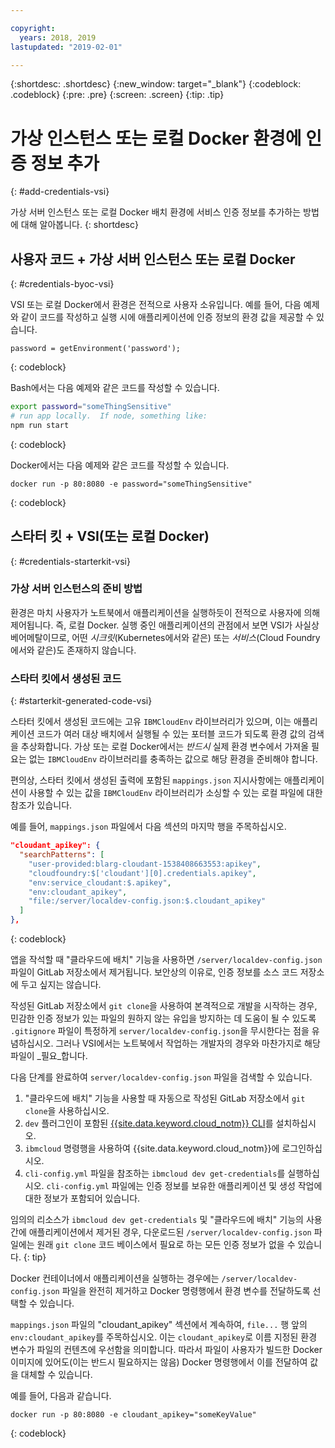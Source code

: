 ```yaml
---

copyright:
  years: 2018, 2019
lastupdated: "2019-02-01"

---
```


{:shortdesc: .shortdesc}
{:new_window: target="_blank"}
{:codeblock: .codeblock}
{:pre: .pre}
{:screen: .screen}
{:tip: .tip}

# 가상 인스턴스 또는 로컬 Docker 환경에 인증 정보 추가
{: #add-credentials-vsi}

가상 서버 인스턴스 또는 로컬 Docker 배치 환경에 서비스 인증 정보를 추가하는 방법에 대해 알아봅니다.
{: shortdesc}

## 사용자 코드 + 가상 서버 인스턴스 또는 로컬 Docker
{: #credentials-byoc-vsi}

VSI 또는 로컬 Docker에서 환경은 전적으로 사용자 소유입니다. 예를 들어, 다음 예제와 같이 코드를 작성하고 실행 시에 애플리케이션에 인증 정보의 환경 값을 제공할 수 있습니다.
```
password = getEnvironment('password');
```
{: codeblock}

Bash에서는 다음 예제와 같은 코드를 작성할 수 있습니다.
```bash
export password="someThingSensitive"
# run app locally.  If node, something like:
npm run start
```
{: codeblock}

Docker에서는 다음 예제와 같은 코드를 작성할 수 있습니다.
```
docker run -p 80:8080 -e password="someThingSensitive"
```
{: codeblock}

## 스타터 킷 + VSI(또는 로컬 Docker)
{: #credentials-starterkit-vsi}

### 가상 서버 인스턴스의 준비 방법

환경은 마치 사용자가 노트북에서 애플리케이션을 실행하듯이 전적으로 사용자에 의해 제어됩니다. 즉, 로컬 Docker. 실행 중인 애플리케이션의 관점에서 보면 VSI가 사실상 베어메탈이므로, 어떤 _시크릿_(Kubernetes에서와 같은) 또는 _서비스_(Cloud Foundry에서와 같은)도 존재하지 않습니다.

### 스타터 킷에서 생성된 코드
{: #starterkit-generated-code-vsi}

스타터 킷에서 생성된 코드에는 고유 `IBMCloudEnv` 라이브러리가 있으며, 이는 애플리케이션 코드가 여러 대상 배치에서 실행될 수 있는 포터블 코드가 되도록 환경 값의 검색을 추상화합니다. 가상 또는 로컬 Docker에서는 _반드시_ 실제 환경 변수에서 가져올 필요는 없는 `IBMCloudEnv` 라이브러리를 충족하는 값으로 해당 환경을 준비해야 합니다.

편의상, 스타터 킷에서 생성된 출력에 포함된 `mappings.json` 지시사항에는 애플리케이션이 사용할 수 있는 값을 `IBMCloudEnv` 라이브러리가 소싱할 수 있는 로컬 파일에 대한 참조가 있습니다.

예를 들어, `mappings.json` 파일에서 다음 섹션의 마지막 행을 주목하십시오.
```json
"cloudant_apikey": {
  "searchPatterns": [
    "user-provided:blarg-cloudant-1538408663553:apikey",
    "cloudfoundry:$['cloudant'][0].credentials.apikey",
    "env:service_cloudant:$.apikey",
    "env:cloudant_apikey",
    "file:/server/localdev-config.json:$.cloudant_apikey"
  ]
},
```
{: codeblock}

앱을 작석할 때 "클라우드에 배치" 기능을 사용하면 `/server/localdev-config.json` 파일이 GitLab 저장소에서 제거됩니다. 보안상의 이유로, 인증 정보를 소스 코드 저장소에 두고 싶지는 않습니다.

작성된 GitLab 저장소에서 `git clone`을 사용하여 본격적으로 개발을 시작하는 경우, 민감한 인증 정보가 있는 파일의 원하지 않는 유입을 방지하는 데 도움이 될 수 있도록 `.gitignore` 파일이 특정하게 `server/localdev-config.json`을 무시한다는 점을 유념하십시오. 그러나 VSI에서는 노트북에서 작업하는 개발자의 경우와 마찬가지로 해당 파일이 _필요_합니다.

다음 단계를 완료하여 `server/localdev-config.json` 파일을 검색할 수 있습니다.

1. "클라우드에 배치" 기능을 사용할 때 자동으로 작성된 GitLab 저장소에서 `git clone`을 사용하십시오.
2. `dev` 플러그인이 포함된 [{{site.data.keyword.cloud_notm}} CLI](/docs/cli/index.html#overview)를 설치하십시오.
3. `ibmcloud` 명령행을 사용하여 {{site.data.keyword.cloud_notm}}에 로그인하십시오.
4. `cli-config.yml` 파일을 참조하는 `ibmcloud dev get-credentials`를 실행하십시오. `cli-config.yml` 파일에는 인증 정보를 보유한 애플리케이션 및 생성 작업에 대한 정보가 포함되어 있습니다.

임의의 리소스가 `ibmcloud dev get-credentials` 및 "클라우드에 배치" 기능의 사용 간에 애플리케이션에서 제거된 경우, 다운로드된 `/server/localdev-config.json` 파일에는 원래 `git clone` 코드 베이스에서 필요로 하는 모든 인증 정보가 없을 수 있습니다.
{: tip}

Docker 컨테이너에서 애플리케이션을 실행하는 경우에는 `/server/localdev-config.json` 파일을 완전히 제거하고 Docker 명령행에서 환경 변수를 전달하도록 선택할 수 있습니다.

`mappings.json` 파일의 "cloudant_apikey" 섹션에서 계속하여, `file...` 행 앞의 `env:cloudant_apikey`를 주목하십시오. 이는 `cloudant_apikey`로 이름 지정된 환경 변수가 파일의 컨텐츠에 우선함을 의미합니다. 따라서 파일이 사용자가 빌드한 Docker 이미지에 있어도(이는 반드시 필요하지는 않음) Docker 명령행에서 이를 전달하여 값을 대체할 수 있습니다.

예를 들어, 다음과 같습니다.
```console
docker run -p 80:8080 -e cloudant_apikey="someKeyValue"
```
{: codeblock}
